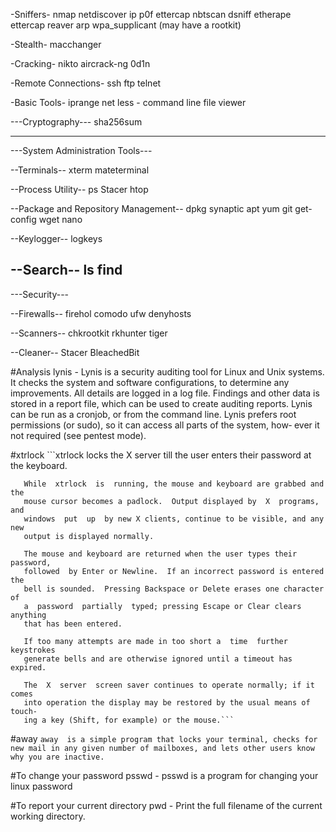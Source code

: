 -Sniffers-
nmap
netdiscover
ip
p0f
ettercap
nbtscan
dsniff
etherape
ettercap
reaver
arp
wpa_supplicant (may have a rootkit)

-Stealth-
macchanger

-Cracking-
nikto
aircrack-ng
0d1n

-Remote Connections-
ssh
ftp
telnet

-Basic Tools-
iprange
net
less - command line file viewer

---Cryptography---
sha256sum

---------------------------------
---System Administration Tools---

--Terminals--
xterm
mateterminal

--Process Utility--
ps
Stacer
htop

--Package and Repository Management--
dpkg
synaptic
apt
yum
git
get-config
wget
nano

--Keylogger--
logkeys

--Search--
ls
find
--------------
---Security---

--Firewalls--
firehol
comodo
ufw
denyhosts

--Scanners--
chkrootkit
rkhunter
tiger

--Cleaner--
Stacer
BleachedBit

#Analysis
lynis - Lynis is a security auditing tool for Linux and Unix systems. It checks
       the system and software configurations, to determine any  improvements.
       All details are logged in a log file. Findings and other data is stored
       in a report file, which can be used to create auditing reports.   Lynis
       can  be  run as a cronjob, or from the command line. Lynis prefers root
       permissions (or sudo), so it can access all parts of the  system,  how‐
       ever it not required (see pentest mode).


#xtrlock
    ```xtrlock locks the X server till the user enters their password  at  the
       keyboard.

       While  xtrlock  is  running, the mouse and keyboard are grabbed and the
       mouse cursor becomes a padlock.  Output displayed by  X  programs,  and
       windows  put  up  by new X clients, continue to be visible, and any new
       output is displayed normally.

       The mouse and keyboard are returned when the user types their password,
       followed  by Enter or Newline.  If an incorrect password is entered the
       bell is sounded.  Pressing Backspace or Delete erases one character  of
       a  password  partially  typed; pressing Escape or Clear clears anything
       that has been entered.

       If too many attempts are made in too short a  time  further  keystrokes
       generate bells and are otherwise ignored until a timeout has expired.

       The  X  server  screen saver continues to operate normally; if it comes
       into operation the display may be restored by the usual means of touch‐
       ing a key (Shift, for example) or the mouse.```
#away
    ```away  is a simple program that locks your terminal, checks for new mail
       in any given number of mailboxes, and lets other users know why you are
       inactive.```

#To change your password
psswd - psswd is a program for changing your linux password

#To report your current directory
pwd - Print the full filename of the current working directory.
